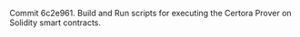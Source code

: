 Commit 6c2e961.                    Build and Run scripts for executing the Certora Prover on Solidity smart contracts.